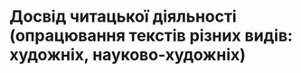 Досвід читацької діяльності (опрацювання текстів різних видів: художніх, науково-художніх)
=============================================